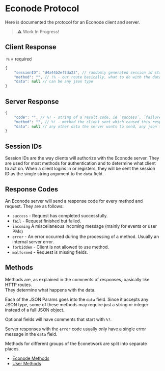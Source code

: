 # Econode Protocol
Here is documented the protocol for an Econode client and server.

> ⚠️  Work In Progress!

## Client Response
`!%` = required
```js
{
	"sessionID": "d4a44b2ef2da23", // randomly generated session id string
	"method": "", // !% - our route basically, what to do with the data
	"data": null // can be any json type
}
```

## Server Response
```js
{
	"code": "", // %! - string of a result code, ie `success`, `failure`, `forbidden`
	"method": "", // %! - method the client sent which caused this response
	"data": null // any other data the server wants to send, any json type
}
```
## Session IDs
Session IDs are the way clients will authorize with the Econode server. They are used
for most methods for authentication and to determine what client to act on.
When a client logins in or registers, they will be sent the session ID as the single string
argument to the `data` field.

## Response Codes
An Econode server will send a response code for every method and request. They are as
follows:
- `success` - Request has completed successfully.
- `fail` - Request finished but failed.
- `incoming` A miscellaneous incoming message (mainly for events or user PMs)
- `error` - An error occurred during the processing of a method. Usually an internal
  server error.
- `forbidden` - Client is not allowed to use method.
- `malformed` - Request is missing fields.

## Methods
Methods are, as explained in the comments of responses, basically like HTTP routes.  
They determine what happens with the data.

Each of the JSON Params goes into the `data` field. Since it accepts any JSON type,
some of these methods may require just a string or integer instead of a full JSON object.

Optional fields will have comments that start with `%?`.

Server responses with the `error` code usually only have a single error message in the
`data` field.

Methods for different groups of the Econetwork are split into separate places.
- [Econode Methods](node.md)
- [User Methods](user.md)
